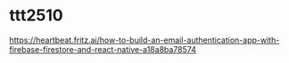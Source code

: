 # ttt2510


https://heartbeat.fritz.ai/how-to-build-an-email-authentication-app-with-firebase-firestore-and-react-native-a18a8ba78574
